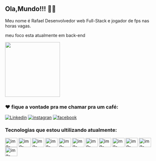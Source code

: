 ## Ola,Mundo!!! 👨‍💻

Meu nome é Rafael
Desenvolvedor web Full-Stack e jogador de fps nas horas vagas.

meu foco esta atualmente em back-end


<div>
   <img height="180em" src="https://github-readme-stats.vercel.app/api?username=rafaelsantos7520&show_icons=true&theme=tokyonight"/>  
</div>

### ❤️ fique a vontade pra me chamar pra um café:
[![Linkedin](https://img.shields.io/badge/LinkedIn-0077B5?style=for-the-badge&logo=linkedin&logoColor=white)](https://www.linkedin.com/in/rafael-gomes-dos-santos-8b411a144)
[![instagran](https://img.shields.io/badge/Instagram-E4405F?style=for-the-badge&logo=instagram&logoColor=white)]()
[![facebook](https://img.shields.io/badge/Facebook-1877F2?style=for-the-badge&logo=facebook&logoColor=white)](https://www.facebook.com/profile.php?id=100006876333474)


### Tecnologias que estou ultilizando atualmente:

<div>
  <img align="center" alt="img-html" height="30" width="40" src="https://cdn.jsdelivr.net/gh/devicons/devicon/icons/html5/html5-original.svg"/>
  <img align="center" alt="img-typescript" height="30" width="40"src="https://cdn.jsdelivr.net/gh/devicons/devicon/icons/typescript/typescript-original.svg"/>
  <img align="center" alt="img-python" height="30" width="40" src="https://cdn.jsdelivr.net/gh/devicons/devicon/icons/python/python-original-wordmark.svg" />
  <img align="center" alt="img-postgresql" height="30" width="40" src="https://cdn.jsdelivr.net/gh/devicons/devicon/icons/postgresql/postgresql-original.svg">
  <img align="center" alt="img-css3" height="30" width="40" src="https://cdn.jsdelivr.net/gh/devicons/devicon/icons/css3/css3-original.svg"  >
  <img align="center" alt="img-javaascript" height="30" width="40" src="https://cdn.jsdelivr.net/gh/devicons/devicon/icons/javascript/javascript-original.svg">
  <img align="center" alt="img-react" height="30" width="40" src="https://cdn.jsdelivr.net/gh/devicons/devicon/icons/react/react-original-wordmark.svg" >
  <img align="center" alt="img-express" height="30" width="40" src="https://cdn.jsdelivr.net/gh/devicons/devicon/icons/git/git-original-wordmark.svg" src="https://cdn.jsdelivr.net/gh/devicons/devicon/icons/express/express-original.svg">
  <img align="center" alt="img-node" height="30" width="40"  src="https://cdn.jsdelivr.net/gh/devicons/devicon/icons/nodejs/nodejs-original.svg"  >
  <img align="center" alt="img-express" height="30" width="40" src="https://cdn.jsdelivr.net/gh/devicons/devicon/icons/express/express-original.svg"  >
  <img align="center" alt="img-django" height="30" width="40" src="https://cdn.jsdelivr.net/gh/devicons/devicon/icons/django/django-plain-wordmark.svg" >
  <img align="center" alt="img-linux" height="30" width="40"  src="https://cdn.jsdelivr.net/gh/devicons/devicon/icons/linux/linux-original.svg">
  



  
</div>

